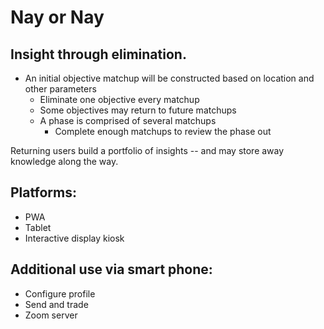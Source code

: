 #  Nay or Nay
## Insight through elimination.

- An initial objective matchup will be constructed based on location and other parameters
    - Eliminate one objective every matchup
    - Some objectives may return to future matchups
    - A phase is comprised of several matchups
        - Complete enough matchups to review the phase out

Returning users build a portfolio of insights -- and may store away knowledge along the way.

## Platforms:
- PWA
- Tablet
- Interactive display kiosk

## Additional use via smart phone:
- Configure profile
- Send and trade
- Zoom server